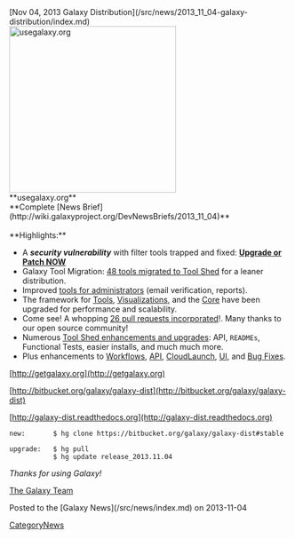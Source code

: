 <div class='newsItemHeader'>[Nov 04, 2013 Galaxy Distribution](/src/news/2013_11_04-galaxy-distribution/index.md)</div>

<div class='right'>
<a href='/src/http:usegalaxy.org/index.md'><img src="/src/images/news-graphics/2013_11_04_usegalaxy.org.jpg" alt="usegalaxy.org" width=300 /></a><br />**usegalaxy.org**</div>
**Complete [News Brief](http://wiki.galaxyproject.org/DevNewsBriefs/2013_11_04)**
<br />
<br />
**Highlights:**

* A ***security vulnerability*** with filter tools trapped and fixed: **[Upgrade or Patch NOW](http://wiki.galaxyproject.org/DevNewsBriefs/2013_11_04#Security_Fix_NOW)**
* Galaxy Tool Migration: [48 tools migrated to Tool Shed](http://wiki.galaxyproject.org/DevNewsBriefs/2013_11_04#New_Tool_Migrations) for a leaner distribution.
* Improved [tools for administrators](http://wiki.galaxyproject.org/DevNewsBriefs/2013_11_04#Admin) (email verification, reports).
* The framework for [Tools](http://wiki.galaxyproject.org/DevNewsBriefs/2013_11_04#Tools), [Visualizations](http://wiki.galaxyproject.org/DevNewsBriefs/2013_11_04#Visualizations), and the [Core](http://wiki.galaxyproject.org/DevNewsBriefs/2013_11_04#Core) have been upgraded for performance and scalability. 
* Come see! A whopping [26 pull requests incorporated](http://wiki.galaxyproject.org/DevNewsBriefs/2013_11_04#Pull_Requests_Merged)!. Many thanks to our open source community!
* Numerous [Tool Shed enhancements and upgrades](http://wiki.galaxyproject.org/DevNewsBriefs/2013_11_04#Tool_Shed): API, `READMEs`, Functional Tests, easier installs, and much much more.
* Plus enhancements to [Workflows](http://wiki.galaxyproject.org/DevNewsBriefs/2013_11_04#Workflows), [API](http://wiki.galaxyproject.org/DevNewsBriefs/2013_11_04#API), [CloudLaunch](http://wiki.galaxyproject.org/DevNewsBriefs/2013_11_04#CloudLaunch), [UI](http://wiki.galaxyproject.org/DevNewsBriefs/2013_11_04#UI), and [Bug Fixes](http://wiki.galaxyproject.org/DevNewsBriefs/2013_11_04#Bug_Fixes).

[http://getgalaxy.org](http://getgalaxy.org)

[http://bitbucket.org/galaxy/galaxy-dist](http://bitbucket.org/galaxy/galaxy-dist)

[http://galaxy-dist.readthedocs.org](http://galaxy-dist.readthedocs.org)

```
new:       $ hg clone https://bitbucket.org/galaxy/galaxy-dist#stable

upgrade:   $ hg pull 
           $ hg update release_2013.11.04
```


*Thanks for using Galaxy!*

[The Galaxy Team](/src/galaxy-team/index.md)

<div class='newsItemFooter'>Posted to the [Galaxy News](/src/news/index.md) on 2013-11-04</div>

[CategoryNews](/src/category-news/index.md)
